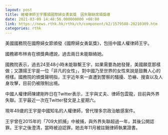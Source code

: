 ```yaml
---
layout: post
title: 維權律師王宇獲頒國際婦女勇氣獎　因失聯缺席頒獎禮
date: 2021-03-09 14:48:56.000000000 +08:00
link: https://news.rthk.hk/rthk/ch/component/k2/1579588-20210309.htm
categories: rthk
---
```


美國國務院在國際婦女節頒發《國際婦女勇氣獎》，包括中國人權律師王宇。

國務卿布林肯在頒獎典禮說，過去兩日未能聯絡她。

國務院表示，過去24至48小時未能聯繫王宇，如果需要為她發聲，美國願意那樣做；又讚揚王宇是一位「非凡的女性」，對中國乃至世界的女性來說是鼓舞人心的榜樣。國務院的頒獎聲明指，王宇近年來一直遭到警察的騷擾、恐嚇、搜查以及人身攻擊，目前仍被限制出境。

中國人權律師陳建剛昨日在Twitter表示，王宇與丈夫、律師包雲龍，目前與外界失聯。王宇最近一次在Twitter發文是上星期六。

現年49歲的王宇是中國知名的人權律師，曾代理多宗政治敏感案件。

王宇曾在2015年的「709大抓捕」中被捕，與外界失聯超過一年，其後公開認罪。王宇之後澄清，當時被迫認罪。她去年11月被註銷律師執業證書。
